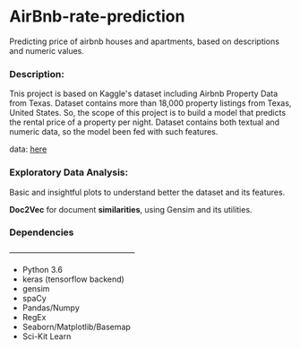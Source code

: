 # AirBnb-rate-prediction
Predicting price of airbnb houses and apartments, based on descriptions and numeric values.


### Description: 

Tnis project is based on Kaggle's dataset including Airbnb Property Data from Texas. Dataset contains more than 18,000 property listings from Texas, United States. So, the scope of this project is to build a model that predicts the rental price of a property per night. Dataset contains both textual and numeric data, so the model been fed with such features.

data: [here](https://www.kaggle.com/PromptCloudHQ/airbnb-property-data-from-texas)


### Exploratory Data Analysis:

Basic and insightful plots to understand better the dataset and its features.

**Doc2Vec** for document **similarities**, using Gensim and its utilities.


### Dependencies
————————————————

- Python 3.6
- keras (tensorflow backend)
- gensim
- spaCy
- Pandas/Numpy
- RegEx
- Seaborn/Matplotlib/Basemap
- Sci-Kit Learn



